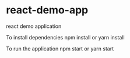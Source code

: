 # react-demo-app
react demo application

To install dependencies
npm install or yarn install

To run the application
npm start or yarn start
